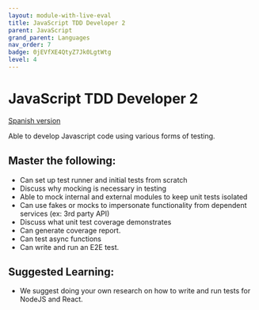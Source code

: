 ```yaml
---
layout: module-with-live-eval
title: JavaScript TDD Developer 2
parent: JavaScript
grand_parent: Languages
nav_order: 7
badge: 0jEVfXE4QtyZ7Jk0LgtWtg
level: 4
---
```

# JavaScript TDD Developer 2

[Spanish version](javascript-testing2-es.md)

Able to develop Javascript code using various forms of testing.

## Master the following:

- Can set up test runner and initial tests from scratch
- Discuss why mocking is necessary in testing
- Able to mock internal and external modules to keep unit tests isolated
- Can use fakes or mocks to impersonate functionality from dependent services (ex: 3rd party API)
- Discuss what unit test coverage demonstrates
- Can generate coverage report.
- Can test async functions
- Can write and run an E2E test.

## Suggested Learning:

- We suggest doing your own research on how to write and run tests for NodeJS and React.